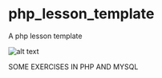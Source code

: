 # php_lesson_template
A php lesson template

![alt text](https://raw.githubusercontent.com/mickiticki/php_lesson_template/main/mainTemplate.png)

SOME EXERCISES IN PHP AND MYSQL